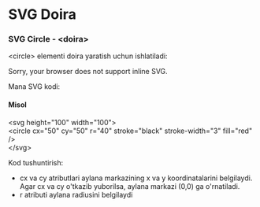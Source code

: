# SVG Doira

### SVG Circle - \<doira>

\<circle> elementi doira yaratish uchun ishlatiladi:

&#x20;Sorry, your browser does not support inline SVG.

Mana SVG kodi:

#### Misol

\<svg height="100" width="100">\
&#x20; \<circle cx="50" cy="50" r="40" stroke="black" stroke-width="3" fill="red" />\
\</svg>

Kod tushuntirish:

* cx va cy atributlari aylana markazining x va y koordinatalarini belgilaydi. Agar cx va cy o'tkazib yuborilsa, aylana markazi (0,0) ga o'rnatiladi.
* r atributi aylana radiusini belgilaydi
